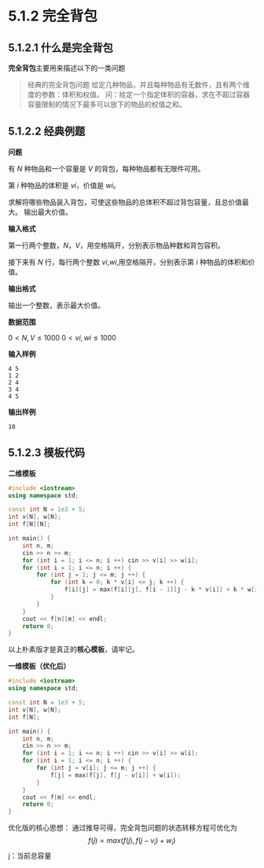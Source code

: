 # 5.1.2 完全背包

## 5.1.2.1 什么是完全背包

**完全背包**主要用来描述以下的一类问题

> 经典的完全背包问题
> 给定几种物品，并且每种物品有无数件，且有两个维度的参数：体积和权值。
> 问：给定一个指定体积的容器，求在不超过容器容量限制的情况下最多可以放下的物品的权值之和。

## 5.1.2.2 经典例题

**问题**

有 $N$ 种物品和一个容量是 $V$ 的背包，每种物品都有无限件可用。

第 $i$ 种物品的体积是 $vi$，价值是 $wi$。

求解将哪些物品装入背包，可使这些物品的总体积不超过背包容量，且总价值最大。
输出最大价值。

**输入格式**

第一行两个整数，$N$，$V$，用空格隔开，分别表示物品种数和背包容积。

接下来有 $N$ 行，每行两个整数 $vi$,$wi$,用空格隔开，分别表示第 $i$ 种物品的体积和价值。

**输出格式**

输出一个整数，表示最大价值。

**数据范围**

$0<N,V≤1000$
$0<vi,wi≤1000$

**输入样例**

```
4 5
1 2
2 4
3 4
4 5
```

**输出样例**

```
10
```

## 5.1.2.3 模板代码

**二维模板**

```c++
#include <iostream>
using namespace std;

const int N = 1e3 + 5;
int v[N], w[N];
int f[N][N];

int main() {
    int n, m;
    cin >> n >> m;
    for (int i = 1; i <= n; i ++) cin >> v[i] >> w[i];
    for (int i = 1; i <= n; i ++) {
        for (int j = 1; j <= m; j ++) {
            for (int k = 0; k * v[i] <= j; k ++) {
                f[i][j] = max(f[i][j], f[i - 1][j - k * v[i]] + k * w[i]);
            }
        }
    }
    cout << f[n][m] << endl;
    return 0;
}
```

以上朴素版才是真正的**核心模板**，请牢记。

**一维模板（优化后）**

```c++
#include <iostream>
using namespace std;

const int N = 1e3 + 5;
int v[N], w[N];
int f[N];

int main() {
    int n, m;
    cin >> n >> m;
    for (int i = 1; i <= n; i ++) cin >> v[i] >> w[i];
    for (int i = 1; i <= n; i ++) {
        for (int j = v[i]; j <= m; j ++) {
            f[j] = max(f[j], f[j - v[i]] + w[i]);
        }
    }
    cout << f[m] << endl;
    return 0;
}
```

优化版的核心思想：
通过推导可得，完全背包问题的状态转移方程可优化为
$$
f(j)=max(f(j),f(j-v_i)+w_i)
$$
j：当前总容量

